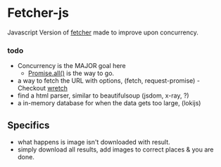 # Fetcher-js

Javascript Version of [fetcher](https://github.com/jatin69/fetcher) made to improve upon concurrency.

### todo

- Concurrency is the MAJOR goal here
    - [Promise.all()](https://developer.mozilla.org/en-US/docs/Web/JavaScript/Reference/Global_Objects/Promise/all) is the way to go.
- a way to fetch the URL with options, (fetch, request-promise) - Checkout [wretch](https://github.com/elbywan/wretch)
- find a html parser, similar to beautifulsoup (jsdom, x-ray, ?)
- a in-memory database for when the data gets too large, (lokijs)

## Specifics

- what happens is image isn't downloaded with result.
- simply download all results, add images to correct places & you are done.

